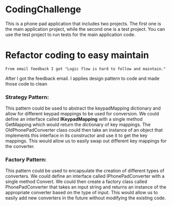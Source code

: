 # CodingChallenge

This is a phone pad application that includes two projects. The first one is the main application project, while the second one is a test project. You can use the test project to run tests for the main application code.

# Refactor coding to easy maintain
    From email feedback I got "Logic flow is hard to follow and maintain."

After I got the feedback email. I applies design pattern to code and made those code to clean 

### **Strategy Pattern**:

This pattern could be used to abstract the keypadMapping dictionary and allow for different keypad mappings to be used for conversion. We could define an interface called **IKeypadMapping** with a single method GetMapping which would return the dictionary of key mappings. The OldPhonePadConverter class could then take an instance of an object that implements this interface in its constructor and use it to get the key mappings. This would allow us to easily swap out different key mappings for the converter.

### **Factory Pattern**:

This pattern could be used to encapsulate the creation of different types of converters. We could define an interface called IPhonePadConverter with a single method Convert. We could then create a factory class called PhonePadConverter that takes an input string and returns an instance of the appropriate converter based on the type of input. This would allow us to easily add new converters in the future without modifying the existing code.

